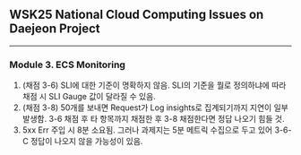 ## WSK25 National Cloud Computing Issues on Daejeon Project
---

### Module 3. ECS Monitoring
1. (채점 3-6) SLI에 대한 기준이 명확하지 않음. SLI의 기준을 뭘로 정의하냐에 따라 채점 시 SLI Gauge 값이 달라질 수 있음.
2. (채점 3-8) 50개를 보내면 Request가 Log insights로 집계되기까지 지연이 일부 발생함. 3-6 채점 후 타 항목까지 채점한 후 3-8 채점한다면 정답 나오기 힘들 것.
3. 5xx Err 주입 시 8분 소요됨. 그러나 과제지는 5분 메트릭 수집으로 두고 있어 3-6-C 정답이 나오지 않을 가능성이 있음.